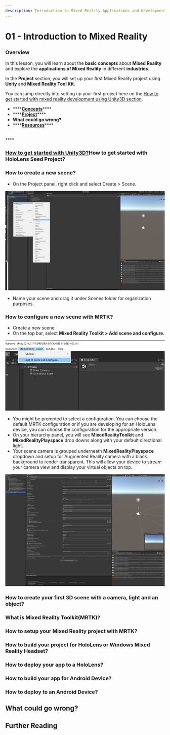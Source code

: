 ```yaml
---
description: Introduction to Mixed Reality Applications and Development
---
```


# 01 - Introduction to Mixed Reality

### Overview

In this lesson, you will learn about the **basic concepts** about **Mixed Reality** and explore the **applications of Mixed Reality** in different **industries**. 

In the **Project** section, you will set up your first Mixed Reality project using **Unity** and **Mixed Reality Tool Kit**.

You can jump directly into setting up your first project here on the [How to get started with mixed reality development using Unity3D section](project/how-to-get-started-with-mixed-reality-development-using-unity.md). 

* \*\*\*\*[**Concepts**](concepts.md)\*\*\*\*
* \*\*\*\*[**Project**](project/)\*\*\*\*
* **What could go wrong?**
* \*\*\*\*[**Resources**](mixed-reality-resources.md)\*\*\*\*

### 



## 

### 

\*\*\*\*

### 

### [How to get started with Unity3D?](https://youtu.be/1O3rU4h8I80)How to get started with HoloLens Seed Project?

### How to create a new scene?

* On the Project panel, right click and select Create &gt; Scene.

![Create a new scene in Unity3D](../../.gitbook/assets/screenshot-156.png)

* Name your scene and drag it under Scenes folder for organization purposes.

### How to configure a new scene with MRTK?

* Create a new scene.
* On the top bar, select **Mixed Reality Toolkit &gt; Add scene and configure**.

![](../../.gitbook/assets/screenshot-153.png)

* You might be prompted to select a configuration. You can choose the default MRTK configuration or if you are developing for an HoloLens device, you can choose the configuration for the appropriate version.
* On your hierarchy panel, you will see **MixedRealityToolkit** and **MixedRealityPlayspace** drop downs along with your default directional light.
* Your scene camera is grouped underneath **MixedRealityPlayspace** dropdown and setup for Augmented Reality camera with a black background to render transparent. This will allow your device to stream your camera view and display your virtual objects on top. 

![](../../.gitbook/assets/screenshot-155.png)

### How to create your first 3D scene with a camera, light and an object?

### What is Mixed Reality Toolkit\(MRTK\)?

### How to setup your Mixed Reality project with MRTK?

### How to build your project for HoloLens or Windows Mixed Reality Headset?

### How to deploy your app to a HoloLens?

### How to build your app for Android Device?

### How to deploy to an Android Device?

## What could go wrong?

## Further Reading

